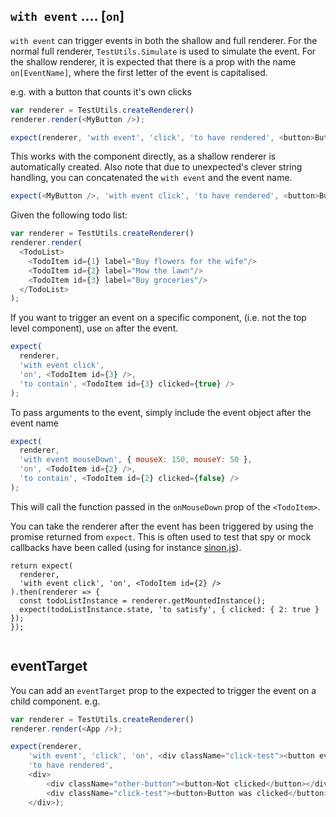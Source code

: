 ## `with event` .... [`on`]

`with event` can trigger events in both the shallow and full renderer.  For the normal full renderer,
`TestUtils.Simulate` is used to simulate the event. For the shallow renderer, it is expected that 
there is a prop with the name `on[EventName]`, where the first letter of the event is capitalised.

e.g. with a button that counts it's own clicks

```js
var renderer = TestUtils.createRenderer()
renderer.render(<MyButton />);

expect(renderer, 'with event', 'click', 'to have rendered', <button>Button was clicked 1 times</button>);
```

This works with the component directly, as a shallow renderer is automatically created.
Also note that due to unexpected's clever string handling, you can concatenated the `with event` and the 
event name.


```js
expect(<MyButton />, 'with event click', 'to have rendered', <button>Button was clicked 1 times</button>);
```

Given the following todo list:

```js
var renderer = TestUtils.createRenderer()
renderer.render(
  <TodoList>
    <TodoItem id={1} label="Buy flowers for the wife"/>
    <TodoItem id={2} label="Mow the lawn"/>
    <TodoItem id={3} label="Buy groceries"/>
  </TodoList>
);
```

If you want to trigger an event on a specific component, (i.e. not the top level component), use `on` 
after the event.

```js
expect(
  renderer,
  'with event click',
  'on', <TodoItem id={3} />,
  'to contain', <TodoItem id={3} clicked={true} />
);
```

To pass arguments to the event, simply include the event object after the event name

```js
expect(
  renderer,
  'with event mouseDown', { mouseX: 150, mouseY: 50 },
  'on', <TodoItem id={2} />,
  'to contain', <TodoItem id={2} clicked={false} />
);
```

This will call the function passed in the `onMouseDown` prop of the `<TodoItem>`.



You can take the renderer after the event has been triggered by using the promise returned
from `expect`.  This is often used to test that spy or mock callbacks have been called (using for instance [sinon.js](http://sinonjs.org)).

```js#async:true
return expect(
  renderer,
  'with event click', 'on', <TodoItem id={2} />
).then(renderer => {
  const todoListInstance = renderer.getMountedInstance();
  expect(todoListInstance.state, 'to satisfy', { clicked: { 2: true } });
});
        
```

## eventTarget

You can add an `eventTarget` prop to the expected to trigger the event on a child component.
e.g.
```js
var renderer = TestUtils.createRenderer()
renderer.render(<App />);

expect(renderer, 
    'with event', 'click', 'on', <div className="click-test"><button eventTarget /></div>, 
    'to have rendered', 
    <div>
        <div className="other-button"><button>Not clicked</button></div>
        <div className="click-test"><button>Button was clicked</button></div>
    </div>);
```
